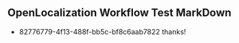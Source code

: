 ## OpenLocalization Workflow Test MarkDown
* 82776779-4f13-488f-bb5c-bf8c6aab7822 thanks!

<!--HONumber=Jul16_HO4-->


